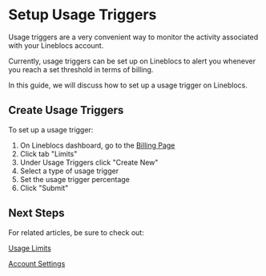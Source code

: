 # Setup Usage Triggers

Usage triggers are a very convenient way to monitor the activity associated with your Lineblocs account. 

Currently, usage triggers can be set up on Lineblocs to alert you whenever you reach a set threshold in terms of billing.

In this guide, we will discuss how to set up a usage trigger on Lineblocs.

## Create Usage Triggers

To set up a usage trigger:

1. On Lineblocs dashboard, go to the [Billing Page](https://app.lineblocs.com/#/dashboard/billing)
2. Click tab "Limits"
3. Under Usage Triggers click "Create New"
4. Select a type of usage trigger
5. Set the usage trigger percentage 
7. Click "Submit"

## Next Steps

For related articles, be sure to check out:

[Usage Limits](https://lineblocs.com/resources/other-topics/usage-limits)

[Account Settings](https://lineblocs.com/resources/other-topics/account-settings)